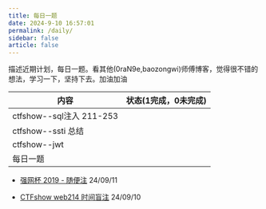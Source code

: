 ```yaml
---
title: 每日一题
date: 2024-9-10 16:57:01
permalink: /daily/
sidebar: false
article: false
---
```


描述近期计划，每日一题。看其他(0raN9e,baozongwi)师傅博客，觉得很不错的想法，学习一下，坚持下去。加油加油

| 内容                      | 状态(1完成，0未完成) |
| ------------------------- | -------------------- |
| ctfshow--sql注入  211-253 |                      |
| ctfshow--ssti 总结        |                      |
| ctfshow--jwt              |                      |
| 每日一题                  |                      |





- [强网杯 2019 - 随便注](https://the0n3.top/pages/a7f3bd/)      24/09/11

- [CTFshow web214 时间盲注](https://the0n3.top/pages/dfa81f/)            24/09/10